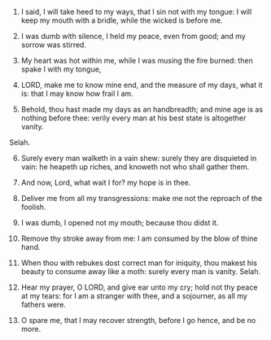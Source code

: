 1. I said, I will take heed to my ways, that I sin not with my
tongue: I will keep my mouth with a bridle, while the wicked is before
me.

2. I was dumb with silence, I held my peace, even from good; and my
sorrow was stirred.

3. My heart was hot within me, while I was musing the fire burned:
then spake I with my tongue,

4. LORD, make me to know mine end, and the measure of my days, what
it is: that I may know how frail I am.

5. Behold, thou hast made my days as an handbreadth; and mine age is
as nothing before thee: verily every man at his best state is
altogether vanity.

Selah.

6. Surely every man walketh in a vain shew: surely they are
disquieted in vain: he heapeth up riches, and knoweth not who shall
gather them.

7. And now, Lord, what wait I for? my hope is in thee.

8. Deliver me from all my transgressions: make me not the reproach
of the foolish.

9. I was dumb, I opened not my mouth; because thou didst it.

10. Remove thy stroke away from me: I am consumed by the blow of
thine hand.

11. When thou with rebukes dost correct man for iniquity, thou
makest his beauty to consume away like a moth: surely every man is
vanity. Selah.

12. Hear my prayer, O LORD, and give ear unto my cry; hold not thy
peace at my tears: for I am a stranger with thee, and a sojourner, as
all my fathers were.

13. O spare me, that I may recover strength, before I go hence, and
be no more.
